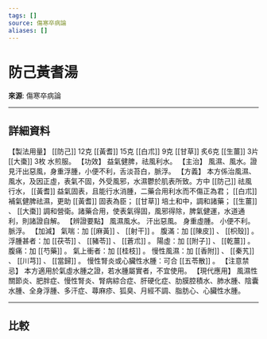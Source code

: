 ```yaml
---
tags: []
source: 傷寒卒病論
aliases: []
---
```


# 防己黃耆湯

**來源**: 傷寒卒病論  

---

## 詳細資料
【製法用量】 [[防己]] 12克 [[黃耆]] 15克 [[白朮]] 9克 [[甘草]] 炙6克 [[生薑]] 3片 [[大棗]] 3枚
水煎服。
【功效】
益氣健脾，祛風利水。
【主治】
風濕、風水。證見汗出惡風，身重浮腫，小便不利，舌淡苔白，脈浮。
【方義】
本方係治風濕、風水，及因正虛，表氣不固，外受風邪，水濕鬱於肌表所致。方中 [[防己]] 祛風行水， [[黃耆]] 益氣固表，且能行水消腫，二藥合用利水而不傷正為君； [[白朮]] 補氣健脾祛濕，更助 [[黃耆]] 固表為臣； [[甘草]] 培土和中，調和諸藥； [[生薑]] 、 [[大棗]] 調和營衛。諸藥合用，使表氣得固，風邪得除，脾氣健運，水道通利，則諸證自解。
【辨證要點】
風濕風水。
汗出惡風。
身重虛腫。
小便不利。
脈浮。
【加減】
氣喘：加 [[麻黃]] 、 [[射干]] 。
腹滿：加 [[陳皮]] 、 [[枳殼]] 。
浮腫甚者：加 [[茯苓]] 、 [[豬苓]] 、 [[蒼朮]] 。
陽虛：加 [[附子]] 、 [[乾薑]] 。
腹痛：加 [[芍藥]] 。
氣上衝者：加 [[桂枝]] 。
慢性風濕：加 [[香附]] 、 [[秦艽]] 、 [[川芎]] 、 [[當歸]] 。
慢性腎炎或心臟性水腫：可合 [[五苓散]] 。
【注意禁忌】
本方適用於氣虛水腫之證，若水腫屬實者，不宜使用。
【現代應用】
風濕性關節炎、肥胖症、慢性腎炎、腎病綜合症、肝硬化症、肋膜腔積水、肺水腫、陰囊水腫、全身浮腫、多汗症、蕁麻疹、狐臭、月經不調、脂肪心、心臟性水腫。

---

## 比較
